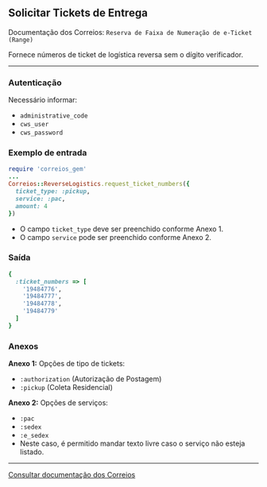 ## Solicitar Tickets de Entrega

Documentação dos Correios: `Reserva de Faixa de Numeração de e-Ticket (Range)`

Fornece números de ticket de logística reversa sem o dígito verificador.

____

### Autenticação
Necessário informar:
* `administrative_code`
* `cws_user`
* `cws_password`

### Exemplo de entrada

```ruby
require 'correios_gem'
...
Correios::ReverseLogistics.request_ticket_numbers({
  ticket_type: :pickup,
  service: :pac,
  amount: 4
})
```
* O campo `ticket_type` deve ser preenchido conforme Anexo 1.
* O campo `service` pode ser preenchido conforme Anexo 2.

### Saída

```ruby
{
  :ticket_numbers => [
    '19484776',
    '19484777',
    '19484778',
    '19484779'
  ]
}
```

### Anexos

__Anexo 1:__
Opções de tipo de tickets:
* `:authorization` (Autorização de Postagem)
* `:pickup` (Coleta Residencial)

__Anexo 2:__
Opções de serviços:
* `:pac`
* `:sedex`
* `:e_sedex`
* Neste caso, é permitido mandar texto livre caso o serviço não esteja listado.
---

[Consultar documentação dos Correios](CORREIOS_DOCUMENT.pdf)
